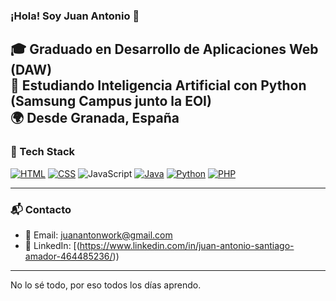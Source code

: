### ¡Hola! Soy Juan Antonio 👋

🎓 Graduado en Desarrollo de Aplicaciones Web (DAW)  
🤖 Estudiando Inteligencia Artificial con Python (Samsung Campus junto la EOI)    
🌍 Desde Granada, España  
---

### 🚀 Tech Stack

[![HTML](https://img.shields.io/badge/HTML-%23E34F26.svg?logo=html5&logoColor=white)](#)
[![CSS](https://img.shields.io/badge/CSS-639?logo=css&logoColor=fff)](#)
![JavaScript](https://img.shields.io/badge/JavaScript-F7DF1E?style=for-the-badge&logo=javascript&logoColor=black)
[![Java](https://img.shields.io/badge/Java-%23ED8B00.svg?logo=openjdk&logoColor=white)](#)
[![Python](https://img.shields.io/badge/Python-3776AB?logo=python&logoColor=fff)](#)
[![PHP](https://img.shields.io/badge/php-%23777BB4.svg?&logo=php&logoColor=white)](#)


---


### 📬 Contacto

- 📧 Email: juanantonwork@gmail.com  
- 💼 LinkedIn: [(https://www.linkedin.com/in/juan-antonio-santiago-amador-464485236/))

---


No lo sé todo, por eso todos los días aprendo.
